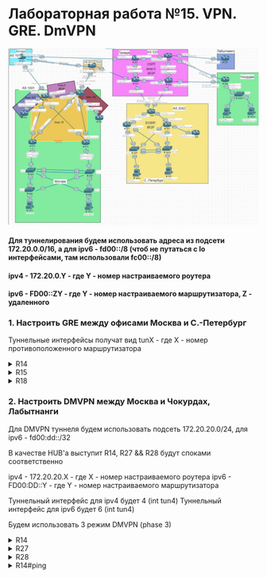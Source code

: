 # Лабораторная работа №15. VPN. GRE. DmVPN

![top](top.jpg)

#### Для туннелирования будем использовать адреса из подсети 172.20.0.0/16, а для ipv6 - fd00::/8 (чтоб не путаться с lo интерфейсами, там использовали fc00::/8)
#### ipv4 - 172.20.0.Y - где Y - номер настраиваемого роутера
#### ipv6 - FD00::ZY - где Y - номер настраиваемого маршрутизатора, Z - удаленного

### 1. Настроить GRE между офисами Москва и С.-Петербург

Туннельные интерфейсы получат вид tunX - где Х - номер противоположенного маршрутизатора

<details>
 <summary>R14</summary>

``` bash

conf t
int tun18
  ip addr 172.20.0.14 255.255.255.252
  tunnel source 100.10.10.14
  tunnel destination 200.20.20.20
  no shut

  int tun1806
  ipv6 enable
  ipv6 address FE80::14 link-local
  ipv6 address FD00::1814/128
  tunnel source Ethernet0/2
  tunnel destination 2001:ABCD:20:1824::18
  tunnel mode gre ipv6
  no shut
  end
wr mem

```
</details>


<details>
 <summary>R15</summary>

``` bash

conf t
int tun180
  ip addr 172.20.1.15 255.255.255.252
  tunnel source 100.11.11.15
  tunnel destination 200.20.20.35
  no shut

  int tun18006
  ipv6 enable
  ipv6 address FE80::15 link-local
  ipv6 address FD00::1815/127
  tunnel source 2001:ABCD:10:1521::15
  tunnel destination 2001:ABCD:20:1826::18
  tunnel mode gre ipv6
  no shut
  end
wr mem

```
</details>

<details>
 <summary>R18</summary>

``` bash

conf t
int tun18
  ip addr 172.20.0.18 255.255.255.252
  tunnel source 200.20.20.20
  tunnel destination 100.10.10.14
  no shut

  int tun1806
  ipv6 enable
  ipv6 address FE80::18 link-local
  ipv6 address FD00::1418/128
  tunnel source Ethernet0/3
  tunnel destination 2001:ABCD:10:1422::14 
  tunnel mode gre ipv6
  no shut

int tun180
  ip addr 172.20.1.18 255.255.255.252
  tunnel source 200.20.20.35
  tunnel destination 100.11.11.15
  no shut

  int tun18006
  ipv6 enable
  ipv6 address FE80::18 link-local
  ipv6 address FD00::1518/128
  tunnel source 2001:ABCD:20:1826::18
  tunnel destination 2001:ABCD:10:1521::15
  tunnel mode gre ipv6
  no shut
  end
wr mem

```
</details>


### 2. Настроить DMVPN между Москва и Чокурдах, Лабытнанги


Для DMVPN туннеля будем использовать подсеть 172.20.20.0/24, для ipv6 - fd00:dd::/32

В качестве HUB'a выступит R14, R27 && R28 будут споками соответственно

ipv4 - 172.20.20.X - где X - номер настраиваемого роутера
ipv6 - FD00:DD::Y - где Y - номер настраиваемого маршрутизатора

Туннельный интерфейс для ipv4 будет 4 (int tun4)
Туннельный интерфейс для ipv6 будет 6 (int tun4)

Будем использовать 3 режим DMVPN (phase 3)

<details>
 <summary>R14</summary>

 ``` bash

conf t
int tun4
  desc "DMVPN_ipv4_(hub)"
  ip addr 172.20.20.14 255.255.255.0
  ip nhrp auth 1
  ip nhrp network-id 1
  ip nhrp map multicast dynamic
  ip nhrp redirect
  tunnel source Ethernet0/2
  tunnel mode gre multipoint
  no shut

int tun6
  desc "DMVPN_ipv6_(hub)"
  ipv6 enable
  ipv6 address FE80::14 link-local
  ipv6 address FD00:DD::14/32
  ipv6 nhrp auth 1
  ipv6 nhrp map multicast dynamic
  ipv6 nhrp redirect
  tunnel mode gre multipoint ipv6
  tunnel source Ethernet0/2
  no shut


 ```
</details>

<details>
 <summary>R27</summary>

 ``` bash

conf t
int tun4
  desc "DMVPN_ipv4_(spoke)"
  ip addr 172.20.20.27 255.255.255.0
  ip nhrp auth 1
  ip nhrp network-id 1
  ip nhrp nhs 172.20.20.14
  ip nhrp map 172.20.20.14 100.10.10.14
  ip nhrp map multicast 100.10.10.14
  ip nhrp shortcut
  ip nhrp redirect
  tunnel mode gre multipoint
  tunnel source Ethernet0/0
  no shut

int tun6
  desc "DMVPN_ipv6_(spoke)"
  ipv6 enable
  ipv6 address FE80::27 link-local
  ipv6 address FD00:DD::27/32
  ipv6 nhrp auth 1
  ipv6 nhrp nhs FD00:DD::14
  ipv6 nhrp map multicast 2001:ABCD:0010:1422::14
  ipv6 nhrp shortcut
  ipv6 nhrp redirect
  tunnel mode gre multipoint ipv6
  tunnel source Ethernet0/0
  no shut

 ```
</details>


<details>
 <summary>R28</summary>

 ``` bash

conf t
int tun4
  desc "DMVPN_ipv4_(spoke)"
  ip addr 172.20.20.28 255.255.255.0
  ip nhrp auth 1
  ip nhrp network-id 1
  ip nhrp nhs 172.20.20.14
  ip nhrp map 172.20.20.14 100.10.10.14
  ip nhrp map multicast 100.10.10.14
  ip nhrp shortcut
  ip nhrp redirect
  tunnel mode gre multipoint
  tunnel source Ethernet0/0
  no shut

int tun6
  desc "DMVPN_ipv6_(spoke)"
  ipv6 enable
  ipv6 address FE80::28 link-local
  ipv6 address FD00:DD::28/32
  ipv6 nhrp auth 1
  ipv6 nhrp nhs FD00:DD::14
  ip nhrp map 172.20.20.14 100.10.10.14
  ipv6 nhrp map multicast 2001:ABCD:0010:1422::14
  ip nhrp map multicast 100.10.10.14
  ipv6 nhrp shortcut
  ipv6 nhrp redirect
  tunnel mode gre multipoint ipv6
  tunnel source Ethernet0/0
  no shut

 ```
</details>


<details>
 <summary>R14#ping</summary>

![ping](ping.jpg)
 
</details>
